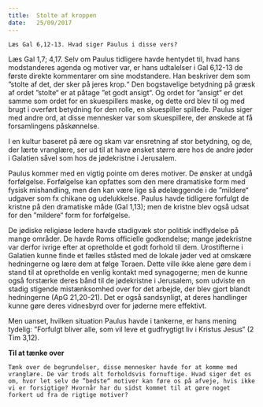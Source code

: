 ```yaml
---
title:  Stolte af kroppen
date:   25/09/2017
---
```


`Læs Gal 6,12-13. Hvad siger Paulus i disse vers?`

Læs Gal 1,7; 4,17. Selv om Paulus tidligere havde hentydet til, hvad hans modstanderes agenda og motiver var, er hans udtalelser i Gal 6,12-13 de første direkte kommentarer om sine modstandere. Han beskriver dem som ”stolte af det, der sker på jeres krop.“ Den bogstavelige betydning på græsk af ordet ”stolte“ er at påtage ”et godt ansigt“. Og ordet for ”ansigt“ er det samme som ordet for en skuespillers maske, og dette ord blev til og med brugt i overført betydning for den rolle, en skuespiller spillede. Paulus siger med andre ord, at disse mennesker var som skuespillere, der ønskede at få forsamlingens påskønnelse.

I en kultur baseret på ære og skam var ensretning af stor betydning, og de, der lærte vranglære, ser ud til at have ønsket større ære hos de andre jøder i Galatien såvel som hos de jødekristne i Jerusalem.

Paulus kommer med en vigtig pointe om deres motiver. De ønsker at undgå forfølgelse. Forfølgelse kan opfattes som den mere dramatiske form med fysisk mishandling, men den kan være lige så ødelæggende i de ”mildere“ udgaver som fx chikane og udelukkelse. Paulus havde tidligere forfulgt de kristne på den dramatiske måde (Gal 1,13); men de kristne blev også udsat for den ”mildere“ form for forfølgelse.

De jødiske religiøse ledere havde stadigvæk stor politisk indflydelse på mange områder. De havde Roms officielle godkendelse; mange jødekristne var derfor ivrige efter at opretholde et godt forhold til dem. Urostifterne i Galatien kunne finde et fælles ståsted med de lokale jøder ved at omskære hedningerne og lære dem at følge Toraen. Dette ville ikke alene gøre dem i stand til at opretholde en venlig kontakt med synagogerne; men de kunne også forstærke deres bånd til de jødekristne i Jerusalem, som udviste en stadig stigende mistænksomhed over for det arbejde, der blev gjort blandt hedningerne (ApG 21,20-21). Det er også sandsynligt, at deres handlinger kunne gøre deres vidnesbyrd over for jøderne mere effektivt.

Men uanset, hvilken situation Paulus havde i tankerne, er hans mening tydelig: ”Forfulgt bliver alle, som vil leve et gudfrygtigt liv i Kristus Jesus“ (2 Tim 3,12).

**Til at tænke over**

`Tænk over de begrundelser, disse mennesker havde for at komme med vranglære. De var trods alt forholdsvis fornuftige. Hvad siger det os om, hvor let selv de ”bedste“ motiver kan føre os på afveje, hvis ikke vi er forsigtige? Hvornår har du sidst kommet til at gøre noget forkert ud fra de rigtige motiver?`
